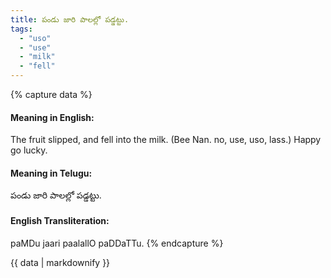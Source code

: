 ```yaml
---
title: పండు జారి పాలల్లో పడ్డట్టు.
tags:
  - "uso"
  - "use"
  - "milk"
  - "fell"
---
```


{% capture data %}
#### Meaning in English:
The fruit slipped, and fell into the milk.
(Bee Nan. no, use, uso, lass.)
Happy go lucky.

#### Meaning in Telugu:
పండు జారి పాలల్లో పడ్డట్టు.

#### English Transliteration:
paMDu jaari paalallO paDDaTTu.
{% endcapture %}

{{ data | markdownify }}

